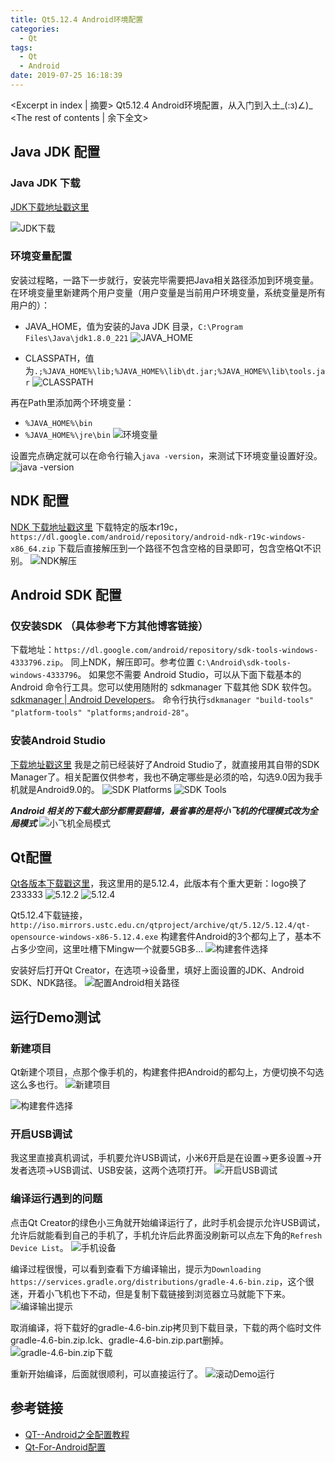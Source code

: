 ```yaml
---
title: Qt5.12.4 Android环境配置
categories:
  - Qt
tags:
  - Qt
  - Android
date: 2019-07-25 16:18:39
---
```


<Excerpt in index | 摘要> 
Qt5.12.4 Android环境配置，从入门到入土_(:з)∠)_ <!-- more -->
<The rest of contents | 余下全文>

## Java JDK 配置
### Java JDK 下载
[JDK下载地址戳这里](http://www.oracle.com/technetwork/java/javase/downloads/)

![JDK下载](https://upload-images.jianshu.io/upload_images/2756183-a22b95bb6743a251.png?imageMogr2/auto-orient/strip%7CimageView2/2/w/1240)

### 环境变量配置
安装过程略，一路下一步就行，安装完毕需要把Java相关路径添加到环境变量。
在环境变量里新建两个用户变量（用户变量是当前用户环境变量，系统变量是所有用户的）：
* JAVA_HOME，值为安装的Java JDK 目录，`C:\Program Files\Java\jdk1.8.0_221`
![JAVA_HOME](https://upload-images.jianshu.io/upload_images/2756183-e698e5e6daf4b32a.png?imageMogr2/auto-orient/strip%7CimageView2/2/w/1240)

* CLASSPATH，值为`.;%JAVA_HOME%\lib;%JAVA_HOME%\lib\dt.jar;%JAVA_HOME%\lib\tools.jar`
![CLASSPATH](https://upload-images.jianshu.io/upload_images/2756183-b9c1fc71b41d9523.png?imageMogr2/auto-orient/strip%7CimageView2/2/w/1240)

再在Path里添加两个环境变量：
* `%JAVA_HOME%\bin`
* `%JAVA_HOME%\jre\bin`
![环境变量](https://upload-images.jianshu.io/upload_images/2756183-8e2612e6f0d5f5b3.png?imageMogr2/auto-orient/strip%7CimageView2/2/w/1240)

设置完点确定就可以在命令行输入`java -version`，来测试下环境变量设置好没。
![java -version](https://upload-images.jianshu.io/upload_images/2756183-c370a058fb62931c.png?imageMogr2/auto-orient/strip%7CimageView2/2/w/1240)

## NDK 配置
[NDK 下载地址戳这里](https://developer.android.google.cn/ndk/downloads/)
下载特定的版本r19c，`https://dl.google.com/android/repository/android-ndk-r19c-windows-x86_64.zip`
下载后直接解压到一个路径不包含空格的目录即可，包含空格Qt不识别。
![NDK解压](https://upload-images.jianshu.io/upload_images/2756183-6281b6ace08b2b84.png?imageMogr2/auto-orient/strip%7CimageView2/2/w/1240)

## Android SDK 配置
### 仅安装SDK （具体参考下方其他博客链接）
下载地址：`https://dl.google.com/android/repository/sdk-tools-windows-4333796.zip`。
同上NDK，解压即可。参考位置 `C:\Android\sdk-tools-windows-4333796`。
如果您不需要 Android Studio，可以从下面下载基本的 Android 命令行工具。您可以使用随附的 sdkmanager 下载其他 SDK 软件包。
[sdkmanager | Android Developers](https://developer.android.com/studio/command-line/sdkmanager)。
命令行执行`sdkmanager "build-tools" "platform-tools" "platforms;android-28"`。

### 安装Android Studio
[下载地址戳这里](https://www.androiddevtools.cn/)
我是之前已经装好了Android Studio了，就直接用其自带的SDK Manager了。相关配置仅供参考，我也不确定哪些是必须的哈，勾选9.0因为我手机就是Android9.0的。
![SDK Platforms](https://upload-images.jianshu.io/upload_images/2756183-8517755b378b962c.png?imageMogr2/auto-orient/strip%7CimageView2/2/w/1240)
![SDK Tools](https://upload-images.jianshu.io/upload_images/2756183-9553c76973f740d3.png?imageMogr2/auto-orient/strip%7CimageView2/2/w/1240)

***Android 相关的下载大部分都需要翻墙，最省事的是将小飞机的代理模式改为全局模式***
![小飞机全局模式](https://upload-images.jianshu.io/upload_images/2756183-f4996fe6ef9a9124.png?imageMogr2/auto-orient/strip%7CimageView2/2/w/1240)

## Qt配置
  [Qt各版本下载戳这里](https://download.qt.io/official_releases/qt/)，我这里用的是5.12.4，此版本有个重大更新：logo换了233333
![5.12.2](https://upload-images.jianshu.io/upload_images/2756183-8edbb9012bf7a99a.png?imageMogr2/auto-orient/strip%7CimageView2/2/w/1240)
![5.12.4](https://upload-images.jianshu.io/upload_images/2756183-d5fdb5485f6e9611.png?imageMogr2/auto-orient/strip%7CimageView2/2/w/1240)

Qt5.12.4下载链接，`http://iso.mirrors.ustc.edu.cn/qtproject/archive/qt/5.12/5.12.4/qt-opensource-windows-x86-5.12.4.exe`
构建套件Android的3个都勾上了，基本不占多少空间，这里吐槽下Mingw一个就要5GB多...
![构建套件选择](https://upload-images.jianshu.io/upload_images/2756183-c80337d037d4cb41.png?imageMogr2/auto-orient/strip%7CimageView2/2/w/1240)

安装好后打开Qt Creator，在选项->设备里，填好上面设置的JDK、Android SDK、NDK路径。
![配置Android相关路径](https://upload-images.jianshu.io/upload_images/2756183-c3fb8368435bf20e.png?imageMogr2/auto-orient/strip%7CimageView2/2/w/1240)

## 运行Demo测试
### 新建项目
Qt新建个项目，点那个像手机的，构建套件把Android的都勾上，方便切换不勾选这么多也行。
![新建项目](https://upload-images.jianshu.io/upload_images/2756183-af2b804e1b449e3d.png?imageMogr2/auto-orient/strip%7CimageView2/2/w/1240)

![构建套件选择](https://upload-images.jianshu.io/upload_images/2756183-e9e28a858b12028a.png?imageMogr2/auto-orient/strip%7CimageView2/2/w/1240)

### 开启USB调试
我这里直接真机调试，手机要允许USB调试，小米6开启是在设置->更多设置->开发者选项->USB调试、USB安装，这两个选项打开。
![开启USB调试](https://upload-images.jianshu.io/upload_images/2756183-cb8473d1b6727f38.jpg?imageMogr2/auto-orient/strip%7CimageView2/2/w/1240)

### 编译运行遇到的问题
点击Qt Creator的绿色小三角就开始编译运行了，此时手机会提示允许USB调试，允许后就能看到自己的手机了，手机允许后此界面没刷新可以点左下角的`Refresh Device List`。
![手机设备](https://upload-images.jianshu.io/upload_images/2756183-c4502b78f30becac.png?imageMogr2/auto-orient/strip%7CimageView2/2/w/1240)

编译过程很慢，可以看到查看下方编译输出，提示为`Downloading https://services.gradle.org/distributions/gradle-4.6-bin.zip`，这个很迷，开着小飞机也下不动，但是复制下载链接到浏览器立马就能下下来。
![编译输出提示](https://upload-images.jianshu.io/upload_images/2756183-174a8792b8f5a567.png?imageMogr2/auto-orient/strip%7CimageView2/2/w/1240)

取消编译，将下载好的gradle-4.6-bin.zip拷贝到下载目录，下载的两个临时文件gradle-4.6-bin.zip.lck、gradle-4.6-bin.zip.part删掉。
![gradle-4.6-bin.zip下载](https://upload-images.jianshu.io/upload_images/2756183-9c17e7fe80d1a3ef.png?imageMogr2/auto-orient/strip%7CimageView2/2/w/1240)

重新开始编译，后面就很顺利，可以直接运行了。
![滚动Demo运行](https://upload-images.jianshu.io/upload_images/2756183-e76ef8d15a06ed46.jpg?imageMogr2/auto-orient/strip%7CimageView2/2/w/1240)

## 参考链接
* [QT--Android之全配置教程](https://blog.csdn.net/future_ai/article/details/85616180)
* [Qt-For-Android配置](https://zx9229.github.io/2019/01/26/Qt-For-Android%E9%85%8D%E7%BD%AE/)


